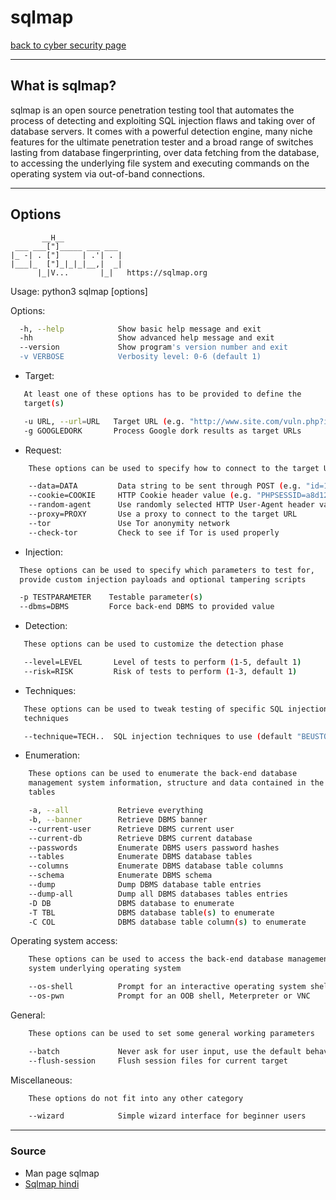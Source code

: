 # sqlmap
[back to cyber security page](index.md)
- --
## What is sqlmap?
sqlmap is an open source penetration testing tool that automates the process of detecting and exploiting SQL injection flaws and taking over of database servers. It comes with a powerful detection engine, many niche features for the ultimate penetration tester and a broad range of switches lasting from database fingerprinting, over data fetching from the database, to accessing the underlying file system and executing commands on the operating system via out-of-band connections.
- --
## Options

```     ___
       __H__
 ___ ___["]_____ ___ ___  
|_ -| . ["]     | .'| . |
|___|_  ["]_|_|_|__,|  _|
      |_|V...       |_|   https://sqlmap.org
```

Usage: python3 sqlmap [options]

Options:
```bash
  -h, --help            Show basic help message and exit
  -hh                   Show advanced help message and exit
  --version             Show program's version number and exit
  -v VERBOSE            Verbosity level: 0-6 (default 1)
```

- Target:
 ```bash
    At least one of these options has to be provided to define the
    target(s)

    -u URL, --url=URL   Target URL (e.g. "http://www.site.com/vuln.php?id=1")
    -g GOOGLEDORK       Process Google dork results as target URLs
```

- Request:
```bash
	These options can be used to specify how to connect to the target URL

    --data=DATA         Data string to be sent through POST (e.g. "id=1")
    --cookie=COOKIE     HTTP Cookie header value (e.g. "PHPSESSID=a8d127e..")
    --random-agent      Use randomly selected HTTP User-Agent header value
    --proxy=PROXY       Use a proxy to connect to the target URL
    --tor               Use Tor anonymity network
    --check-tor         Check to see if Tor is used properly
```

 - Injection:
  ```bash
    These options can be used to specify which parameters to test for,
    provide custom injection payloads and optional tampering scripts

    -p TESTPARAMETER    Testable parameter(s)
    --dbms=DBMS         Force back-end DBMS to provided value
```

- Detection:
 ```bash
    These options can be used to customize the detection phase

    --level=LEVEL       Level of tests to perform (1-5, default 1)
    --risk=RISK         Risk of tests to perform (1-3, default 1)
```

- Techniques:
 ```bash
    These options can be used to tweak testing of specific SQL injection
    techniques

    --technique=TECH..  SQL injection techniques to use (default "BEUSTQ")
```

-  Enumeration:
```bash
    These options can be used to enumerate the back-end database
    management system information, structure and data contained in the
    tables

    -a, --all           Retrieve everything
    -b, --banner        Retrieve DBMS banner
    --current-user      Retrieve DBMS current user
    --current-db        Retrieve DBMS current database
    --passwords         Enumerate DBMS users password hashes
    --tables            Enumerate DBMS database tables
    --columns           Enumerate DBMS database table columns
    --schema            Enumerate DBMS schema
    --dump              Dump DBMS database table entries
    --dump-all          Dump all DBMS databases tables entries
    -D DB               DBMS database to enumerate
    -T TBL              DBMS database table(s) to enumerate
    -C COL              DBMS database table column(s) to enumerate
```

  Operating system access:
```bash
    These options can be used to access the back-end database management
    system underlying operating system

    --os-shell          Prompt for an interactive operating system shell
    --os-pwn            Prompt for an OOB shell, Meterpreter or VNC
```

  General:
```bash
    These options can be used to set some general working parameters

    --batch             Never ask for user input, use the default behavior
    --flush-session     Flush session files for current target
```

  Miscellaneous:
```bash
    These options do not fit into any other category

    --wizard            Simple wizard interface for beginner users
```

- --
### Source 
- Man page sqlmap
- [Sqlmap hindi](https://youtu.be/QsMkQMKsIII)
